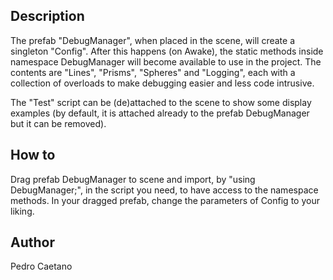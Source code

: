 ## Description

The prefab "DebugManager", when placed in the scene, will create a singleton "Config". After this happens (on Awake), the static methods inside namespace DebugManager will become available to use in the project.
The contents are "Lines", "Prisms", "Spheres" and "Logging", each with a collection of overloads to make debugging easier and less code intrusive.

The "Test" script can be (de)attached to the scene to show some display examples (by default, it is attached already to the prefab DebugManager but it can be removed).

## How to

Drag prefab DebugManager to scene and import, by "using DebugManager;", in the script you need, to have access to the namespace methods. In your dragged prefab, change the parameters of Config to your liking.

## Author

Pedro Caetano
